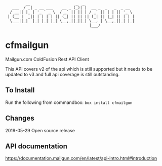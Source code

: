 ```
         __                    _  _                      
   ___  / _| _ __ ___    __ _ (_)| |  __ _  _   _  _ __  
  / __|| |_ | '_ ` _ \  / _` || || | / _` || | | || '_ \ 
 | (__ |  _|| | | | | || (_| || || || (_| || |_| || | | |
  \___||_|  |_| |_| |_| \__,_||_||_| \__, | \__,_||_| |_|
                                     |___/               
```
# cfmailgun
Mailgun.com ColdFusion Rest API Client

This API covers v2 of the api which is still supported but it needs to be updated to v3 and full api coverage is still outstanding.

## To Install
Run the following from commandbox:
`box install cfmailgun`

## Changes
2019-05-29 Open source release

## API documentation
https://documentation.mailgun.com/en/latest/api-intro.html#introduction

